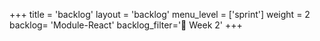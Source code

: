 +++
title = 'backlog'
layout = 'backlog'
menu_level = ['sprint']
weight = 2
backlog= 'Module-React'
backlog_filter='📅 Week 2'
+++

